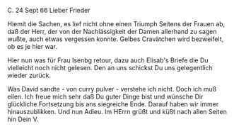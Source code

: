  C. 24 Sept 66
Lieber Frieder

Hiemit die Sachen, es lief nicht ohne einen Triumph Seitens der Frauen ab, daß der Herr, der von der Nachlässigkeit der Damen allerhand zu sagen wußte, auch etwas vergessen konnte. Gelbes Cravätchen wird bezweifelt, ob es je hier war.

Hier nun was für Frau Isenbg retour, dazu auch Elisab's Briefe die Du vielleicht noch nicht gelesen. Den an uns schickst Du uns gelegentlich wieder zurück.

Was David sandte - von curry pulver - verstehe ich nicht. Doch ich muß eilen. Ich freue mich sehr daß Du guter Dinge bist und wünsche Dir glückliche Fortsetzung bis ans siegreiche Ende. Darauf haben wir immer hinauszublikken. Und nun Adieu. Im HErrn grüßt und küßt nach allen Seiten hin  Dein V.

